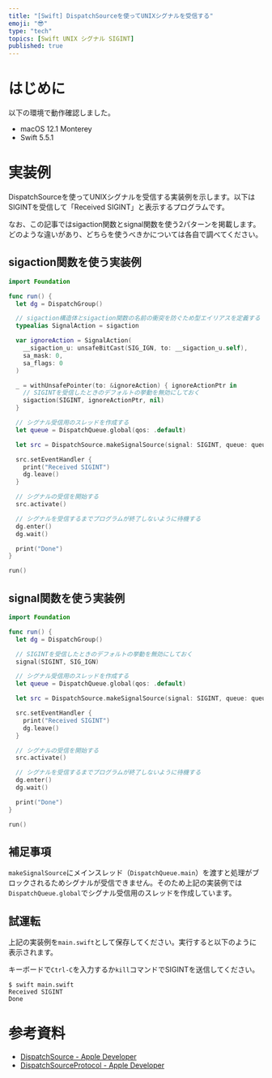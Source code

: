 ```yaml
---
title: "[Swift] DispatchSourceを使ってUNIXシグナルを受信する"
emoji: "😎"
type: "tech"
topics: [Swift UNIX シグナル SIGINT]
published: true
---
```

# はじめに

以下の環境で動作確認しました。

- macOS 12.1 Monterey
- Swift 5.5.1

# 実装例

DispatchSourceを使ってUNIXシグナルを受信する実装例を示します。以下はSIGINTを受信して「Received SIGINT」と表示するプログラムです。

なお、この記事ではsigaction関数とsignal関数を使う2パターンを掲載します。どのような違いがあり、どちらを使うべきかについては各自で調べてください。

## sigaction関数を使う実装例

```swift
import Foundation

func run() {
  let dg = DispatchGroup()

  // sigaction構造体とsigaction関数の名前の衝突を防ぐため型エイリアスを定義する
  typealias SignalAction = sigaction

  var ignoreAction = SignalAction(
    __sigaction_u: unsafeBitCast(SIG_IGN, to: __sigaction_u.self),
    sa_mask: 0,
    sa_flags: 0
  )

  _ = withUnsafePointer(to: &ignoreAction) { ignoreActionPtr in
    // SIGINTを受信したときのデフォルトの挙動を無効にしておく
    sigaction(SIGINT, ignoreActionPtr, nil)
  }

  // シグナル受信用のスレッドを作成する
  let queue = DispatchQueue.global(qos: .default)

  let src = DispatchSource.makeSignalSource(signal: SIGINT, queue: queue)

  src.setEventHandler {
    print("Received SIGINT")
    dg.leave()
  }

  // シグナルの受信を開始する
  src.activate()

  // シグナルを受信するまでプログラムが終了しないように待機する
  dg.enter()
  dg.wait()

  print("Done")
}

run()
```

## signal関数を使う実装例

```swift
import Foundation

func run() {
  let dg = DispatchGroup()

  // SIGINTを受信したときのデフォルトの挙動を無効にしておく
  signal(SIGINT, SIG_IGN)

  // シグナル受信用のスレッドを作成する
  let queue = DispatchQueue.global(qos: .default)

  let src = DispatchSource.makeSignalSource(signal: SIGINT, queue: queue)

  src.setEventHandler {
    print("Received SIGINT")
    dg.leave()
  }

  // シグナルの受信を開始する
  src.activate()

  // シグナルを受信するまでプログラムが終了しないように待機する
  dg.enter()
  dg.wait()

  print("Done")
}

run()
```

## 補足事項

`makeSignalSource`にメインスレッド（`DispatchQueue.main`）を渡すと処理がブロックされるためシグナルが受信できません。そのため上記の実装例では`DispatchQueue.global`でシグナル受信用のスレッドを作成しています。

## 試運転

上記の実装例を`main.swift`として保存してください。実行すると以下のように表示されます。

キーボードで`Ctrl-C`を入力するか`kill`コマンドでSIGINTを送信してください。

```console
$ swift main.swift
Received SIGINT
Done
```

# 参考資料

- [DispatchSource - Apple Developer](https://developer.apple.com/documentation/dispatch/dispatchsource)
- [DispatchSourceProtocol - Apple Developer](https://developer.apple.com/documentation/dispatch/dispatchsourceprotocol)
